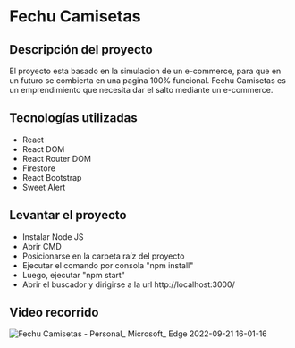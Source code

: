 # Fechu Camisetas
## Descripción del proyecto
El proyecto esta basado en la simulacion de un e-commerce, para que en un futuro se combierta en una pagina 100% funcional. Fechu Camisetas es un emprendimiento que necesita dar el salto mediante un e-commerce.
## Tecnologías utilizadas
- React
- React DOM
- React Router DOM
- Firestore
- React Bootstrap
- Sweet Alert
## Levantar el proyecto
- Instalar Node JS
- Abrir CMD
- Posicionarse en la carpeta raíz del proyecto
- Ejecutar el comando por consola "npm install"
- Luego, ejecutar "npm start"
- Abrir el buscador y dirigirse a la url http://localhost:3000/
## Video recorrido
![Fechu Camisetas - Personal_ Microsoft_ Edge 2022-09-21 16-01-16](https://user-images.githubusercontent.com/103077832/191751040-4a3a9e45-aa81-4084-884b-1cfb55cbb33a.gif)
